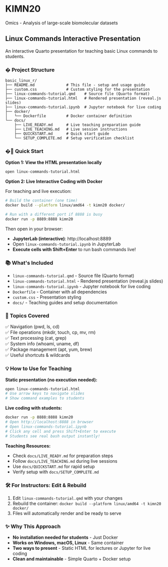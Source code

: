 # KIMN20
Omics - Analysis of large-scale biomolecular datasets

## Linux Commands Interactive Presentation

An interactive Quarto presentation for teaching basic Linux commands to students.

### � Project Structure

```
basic_linux_r/
├── README.md              # This file - setup and usage guide
├── custom.css             # Custom styling for the presentation
├── linux-commands-tutorial.qmd    # Source file (Quarto format)
├── linux-commands-tutorial.html   # Rendered presentation (reveal.js slides)
├── linux-commands-tutorial.ipynb  # Jupyter notebook for live coding
├── docker/
│   └── Dockerfile         # Docker container definition
└── docs/
    ├── LIVE_READY.md      # Live teaching preparation guide
    ├── LIVE_TEACHING.md   # Live session instructions
    ├── QUICKSTART.md      # Quick start guide
    └── SETUP_COMPLETE.md  # Setup verification checklist
```

### �🚀 Quick Start

**Option 1: View the HTML presentation locally**
```bash
open linux-commands-tutorial.html
```

**Option 2: Live Interactive Coding with Docker**

For teaching and live execution:
```bash
# Build the container (one time)
docker build --platform linux/amd64 -t kimn20 docker/

# Run with a different port if 8888 is busy
docker run -p 8889:8888 kimn20
```

Then open in your browser:
- **JupyterLab (interactive)**: http://localhost:8889
- Open `linux-commands-tutorial.ipynb` in JupyterLab
- **Execute cells with Shift+Enter** to run bash commands live!

### 📚 What's Included

- `linux-commands-tutorial.qmd` - Source file (Quarto format)
- `linux-commands-tutorial.html` - Rendered presentation (reveal.js slides)
- `linux-commands-tutorial.ipynb` - Jupyter notebook for live coding
- `Dockerfile` - Container with all dependencies
- `custom.css` - Presentation styling
- `docs/` - Teaching guides and setup documentation

### 📖 Topics Covered

✅ Navigation (pwd, ls, cd)  
✅ File operations (mkdir, touch, cp, mv, rm)  
✅ Text processing (cat, grep)  
✅ System info (whoami, uname, df)  
✅ Package management (apt, yum, brew)  
✅ Useful shortcuts & wildcards  

### 💡 How to Use for Teaching

**Static presentation (no execution needed):**
```bash
open linux-commands-tutorial.html
# Use arrow keys to navigate slides
# Show command examples to students
```

**Live coding with students:**
```bash
docker run -p 8888:8888 kimn20
# Open http://localhost:8888 in browser
# Open linux-commands-tutorial.ipynb
# Click any cell and press Shift+Enter to execute
# Students see real bash output instantly!
```

**Teaching Resources:**
- Check `docs/LIVE_READY.md` for preparation steps
- Follow `docs/LIVE_TEACHING.md` during live sessions
- Use `docs/QUICKSTART.md` for rapid setup
- Verify setup with `docs/SETUP_COMPLETE.md`

### 🛠️ For Instructors: Edit & Rebuild

1. Edit `linux-commands-tutorial.qmd` with your changes
2. Rebuild the container: `docker build --platform linux/amd64 -t kimn20 docker/`
3. Files will automatically render and be ready to serve

### ✨ Why This Approach

- **No installation needed for students** - Just Docker
- **Works on Windows, macOS, Linux** - Same container
- **Two ways to present** - Static HTML for lectures or Jupyter for live coding
- **Clean and maintainable** - Simple Quarto + Docker setup
